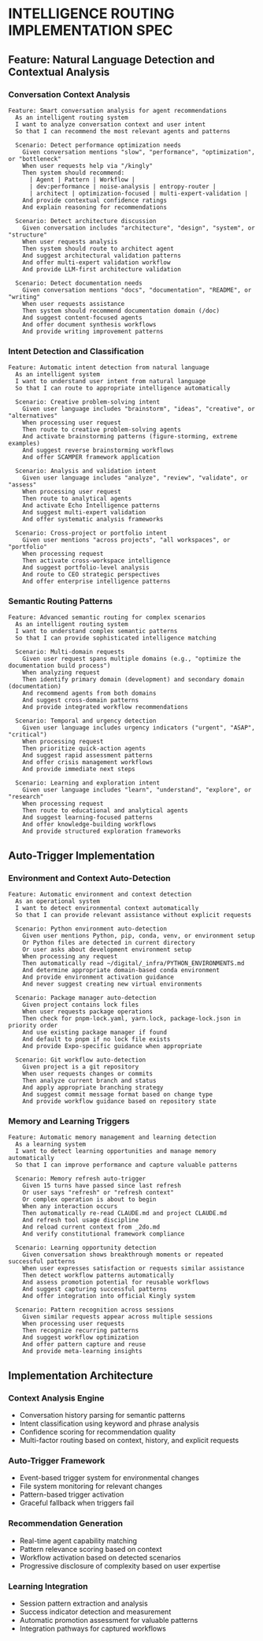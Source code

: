 # INTELLIGENCE ROUTING IMPLEMENTATION SPEC

## Feature: Natural Language Detection and Contextual Analysis

### **Conversation Context Analysis**
```gherkin
Feature: Smart conversation analysis for agent recommendations
  As an intelligent routing system
  I want to analyze conversation context and user intent
  So that I can recommend the most relevant agents and patterns

  Scenario: Detect performance optimization needs
    Given conversation mentions "slow", "performance", "optimization", or "bottleneck"
    When user requests help via "/kingly"
    Then system should recommend:
      | Agent | Pattern | Workflow |
      | dev:performance | noise-analysis | entropy-router |
      | architect | optimization-focused | multi-expert-validation |
    And provide contextual confidence ratings
    And explain reasoning for recommendations

  Scenario: Detect architecture discussion
    Given conversation includes "architecture", "design", "system", or "structure"
    When user requests analysis
    Then system should route to architect agent
    And suggest architectural validation patterns
    And offer multi-expert validation workflow
    And provide LLM-first architecture validation

  Scenario: Detect documentation needs
    Given conversation mentions "docs", "documentation", "README", or "writing"
    When user requests assistance
    Then system should recommend documentation domain (/doc)
    And suggest content-focused agents
    And offer document synthesis workflows
    And provide writing improvement patterns
```

### **Intent Detection and Classification**
```gherkin
Feature: Automatic intent detection from natural language
  As an intelligent system
  I want to understand user intent from natural language
  So that I can route to appropriate intelligence automatically

  Scenario: Creative problem-solving intent
    Given user language includes "brainstorm", "ideas", "creative", or "alternatives"
    When processing user request
    Then route to creative problem-solving agents
    And activate brainstorming patterns (figure-storming, extreme examples)
    And suggest reverse brainstorming workflows
    And offer SCAMPER framework application

  Scenario: Analysis and validation intent
    Given user language includes "analyze", "review", "validate", or "assess"
    When processing user request
    Then route to analytical agents
    And activate Echo Intelligence patterns
    And suggest multi-expert validation
    And offer systematic analysis frameworks

  Scenario: Cross-project or portfolio intent
    Given user mentions "across projects", "all workspaces", or "portfolio"
    When processing request
    Then activate cross-workspace intelligence
    And suggest portfolio-level analysis
    And route to CEO strategic perspectives
    And offer enterprise intelligence patterns
```

### **Semantic Routing Patterns**
```gherkin
Feature: Advanced semantic routing for complex scenarios
  As an intelligent routing system
  I want to understand complex semantic patterns
  So that I can provide sophisticated intelligence matching

  Scenario: Multi-domain requests
    Given user request spans multiple domains (e.g., "optimize the documentation build process")
    When analyzing request
    Then identify primary domain (development) and secondary domain (documentation)
    And recommend agents from both domains
    And suggest cross-domain patterns
    And provide integrated workflow recommendations

  Scenario: Temporal and urgency detection
    Given user language includes urgency indicators ("urgent", "ASAP", "critical")
    When processing request
    Then prioritize quick-action agents
    And suggest rapid assessment patterns
    And offer crisis management workflows
    And provide immediate next steps

  Scenario: Learning and exploration intent
    Given user language includes "learn", "understand", "explore", or "research"
    When processing request
    Then route to educational and analytical agents
    And suggest learning-focused patterns
    And offer knowledge-building workflows
    And provide structured exploration frameworks
```

## Auto-Trigger Implementation

### **Environment and Context Auto-Detection**
```gherkin
Feature: Automatic environment and context detection
  As an operational system
  I want to detect environmental context automatically
  So that I can provide relevant assistance without explicit requests

  Scenario: Python environment auto-detection
    Given user mentions Python, pip, conda, venv, or environment setup
    Or Python files are detected in current directory
    Or user asks about development environment setup
    When processing any request
    Then automatically read ~/digital/_infra/PYTHON_ENVIRONMENTS.md
    And determine appropriate domain-based conda environment
    And provide environment activation guidance
    And never suggest creating new virtual environments

  Scenario: Package manager auto-detection
    Given project contains lock files
    When user requests package operations
    Then check for pnpm-lock.yaml, yarn.lock, package-lock.json in priority order
    And use existing package manager if found
    And default to pnpm if no lock file exists
    And provide Expo-specific guidance when appropriate

  Scenario: Git workflow auto-detection
    Given project is a git repository
    When user requests changes or commits
    Then analyze current branch and status
    And apply appropriate branching strategy
    And suggest commit message format based on change type
    And provide workflow guidance based on repository state
```

### **Memory and Learning Triggers**
```gherkin
Feature: Automatic memory management and learning detection
  As a learning system
  I want to detect learning opportunities and manage memory automatically
  So that I can improve performance and capture valuable patterns

  Scenario: Memory refresh auto-trigger
    Given 15 turns have passed since last refresh
    Or user says "refresh" or "refresh context"
    Or complex operation is about to begin
    When any interaction occurs
    Then automatically re-read CLAUDE.md and project CLAUDE.md
    And refresh tool usage discipline
    And reload current context from _2do.md
    And verify constitutional framework compliance

  Scenario: Learning opportunity detection
    Given conversation shows breakthrough moments or repeated successful patterns
    When user expresses satisfaction or requests similar assistance
    Then detect workflow patterns automatically
    And assess promotion potential for reusable workflows
    And suggest capturing successful patterns
    And offer integration into official Kingly system

  Scenario: Pattern recognition across sessions
    Given similar requests appear across multiple sessions
    When processing user requests
    Then recognize recurring patterns
    And suggest workflow optimization
    And offer pattern capture and reuse
    And provide meta-learning insights
```

## Implementation Architecture

### **Context Analysis Engine**
- Conversation history parsing for semantic patterns
- Intent classification using keyword and phrase analysis
- Confidence scoring for recommendation quality
- Multi-factor routing based on context, history, and explicit requests

### **Auto-Trigger Framework**
- Event-based trigger system for environmental changes
- File system monitoring for relevant changes
- Pattern-based trigger activation
- Graceful fallback when triggers fail

### **Recommendation Generation**
- Real-time agent capability matching
- Pattern relevance scoring based on context
- Workflow activation based on detected scenarios
- Progressive disclosure of complexity based on user expertise

### **Learning Integration**
- Session pattern extraction and analysis
- Success indicator detection and measurement
- Automatic promotion assessment for valuable patterns
- Integration pathways for captured workflows